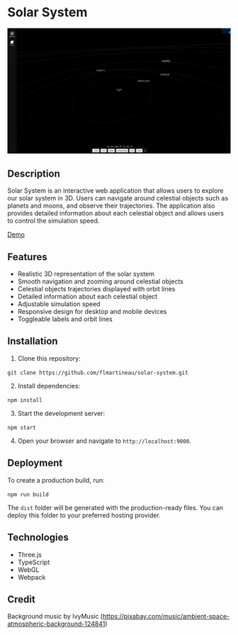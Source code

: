# Solar System

![solar-system-screenshot](./screenshot.png)

## Description

Solar System is an interactive web application that allows users to explore our solar system in 3D. Users can navigate around celestial objects such as planets and moons, and observe their trajectories. The application also provides detailed information about each celestial object and allows users to control the simulation speed.

[Demo](https://flmartineau.github.io/solar-system/)


## Features

- Realistic 3D representation of the solar system
- Smooth navigation and zooming around celestial objects
- Celestial objects trajectories displayed with orbit lines
- Detailed information about each celestial object
- Adjustable simulation speed
- Responsive design for desktop and mobile devices
- Toggleable labels and orbit lines

## Installation

1. Clone this repository:

```git clone https://github.com/flmartineau/solar-system.git``` 

2. Install dependencies:

```npm install``` 

3. Start the development server:

```npm start```

4. Open your browser and navigate to `http://localhost:9000`.

## Deployment

To create a production build, run:

```npm run build```

The `dist` folder will be generated with the production-ready files. You can deploy this folder to your preferred hosting provider.

## Technologies

- Three.js
- TypeScript
- WebGL
- Webpack

## Credit

Background music by IvyMusic (https://pixabay.com/music/ambient-space-atmospheric-background-124841)